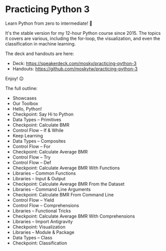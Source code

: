 # Practicing Python 3

Learn Python from zero to intermediate! 🚀

It's the stable version for my 12-hour Python course since 2015. The topics it covers are various, including the for-loop, the visualization, and even the classification in machine learning.

The deck and handouts are here:

* Deck: https://speakerdeck.com/mosky/practicing-python-3
* Handouts: https://github.com/moskytw/practicing-python-3

Enjoy! 😉

The full outline:

* Showcases
* Our Toolbox
* Hello, Python!
* Checkpoint: Say Hi to Python
* Data Types – Primitives
* Checkpoint: Calculate BMR
* Control Flow – If & While
* Keep Learning
* Data Types – Composites
* Control Flow – For
* Checkpoint: Calculate Average BMR
* Control Flow – Try
* Control Flow – Def
* Checkpoint: Calculate Average BMR With Functions
* Libraries – Common Functions
* Libraries – Input & Output
* Checkpoint: Calculate Average BMR From the Dataset
* Libraries – Command Line Arguments
* Checkpoint: Calculate BMR From Command Line
* Control Flow – Yield
* Control Flow – Comprehensions
* Libraries – Functional Tricks
* Checkpoint: Calculate Average BMR With Comprehensions
* Libraries – Import Antigravity
* Checkpoint: Visualization
* Libraries – Module & Package
* Data Types – Class
* Checkpoint: Classification

